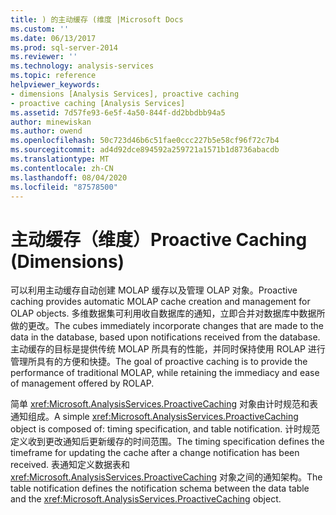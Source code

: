 ```yaml
---
title: ) 的主动缓存 (维度 |Microsoft Docs
ms.custom: ''
ms.date: 06/13/2017
ms.prod: sql-server-2014
ms.reviewer: ''
ms.technology: analysis-services
ms.topic: reference
helpviewer_keywords:
- dimensions [Analysis Services], proactive caching
- proactive caching [Analysis Services]
ms.assetid: 7d57fe93-6e5f-4a50-844f-dd2bbdbb94a5
author: minewiskan
ms.author: owend
ms.openlocfilehash: 50c723d46b6c51fae0ccc227b5e58cf96f72c7b4
ms.sourcegitcommit: ad4d92dce894592a259721a1571b1d8736abacdb
ms.translationtype: MT
ms.contentlocale: zh-CN
ms.lasthandoff: 08/04/2020
ms.locfileid: "87578500"
---
```

# <a name="proactive-caching-dimensions"></a><span data-ttu-id="9256b-102">主动缓存（维度）</span><span class="sxs-lookup"><span data-stu-id="9256b-102">Proactive Caching (Dimensions)</span></span>
  <span data-ttu-id="9256b-103">可以利用主动缓存自动创建 MOLAP 缓存以及管理 OLAP 对象。</span><span class="sxs-lookup"><span data-stu-id="9256b-103">Proactive caching provides automatic MOLAP cache creation and management for OLAP objects.</span></span> <span data-ttu-id="9256b-104">多维数据集可利用收自数据库的通知，立即合并对数据库中数据所做的更改。</span><span class="sxs-lookup"><span data-stu-id="9256b-104">The cubes immediately incorporate changes that are made to the data in the database, based upon notifications received from the database.</span></span> <span data-ttu-id="9256b-105">主动缓存的目标是提供传统 MOLAP 所具有的性能，并同时保持使用 ROLAP 进行管理所具有的方便和快捷。</span><span class="sxs-lookup"><span data-stu-id="9256b-105">The goal of proactive caching is to provide the performance of traditional MOLAP, while retaining the immediacy and ease of management offered by ROLAP.</span></span>  
  
 <span data-ttu-id="9256b-106">简单 <xref:Microsoft.AnalysisServices.ProactiveCaching> 对象由计时规范和表通知组成。</span><span class="sxs-lookup"><span data-stu-id="9256b-106">A simple <xref:Microsoft.AnalysisServices.ProactiveCaching> object is composed of: timing specification, and table notification.</span></span> <span data-ttu-id="9256b-107">计时规范定义收到更改通知后更新缓存的时间范围。</span><span class="sxs-lookup"><span data-stu-id="9256b-107">The timing specification defines the timeframe for updating the cache after a change notification has been received.</span></span> <span data-ttu-id="9256b-108">表通知定义数据表和 <xref:Microsoft.AnalysisServices.ProactiveCaching> 对象之间的通知架构。</span><span class="sxs-lookup"><span data-stu-id="9256b-108">The table notification defines the notification schema between the data table and the <xref:Microsoft.AnalysisServices.ProactiveCaching> object.</span></span>  
  
  
